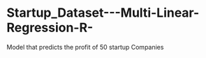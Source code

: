 # Startup_Dataset---Multi-Linear-Regression-R-
Model that predicts the profit of 50 startup Companies
